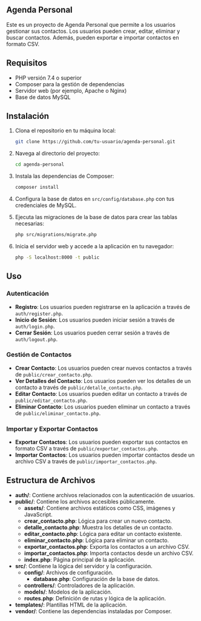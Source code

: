 ## Agenda Personal

Este es un proyecto de Agenda Personal que permite a los usuarios gestionar sus contactos. Los usuarios pueden crear, editar, eliminar y buscar contactos. Además, pueden exportar e importar contactos en formato CSV.

## Requisitos

- PHP versión 7.4 o superior
- Composer para la gestión de dependencias
- Servidor web (por ejemplo, Apache o Nginx)
- Base de datos MySQL

## Instalación

1. Clona el repositorio en tu máquina local:

    ```sh
    git clone https://github.com/tu-usuario/agenda-personal.git
    ```

2. Navega al directorio del proyecto:

    ```sh
    cd agenda-personal
    ```

3. Instala las dependencias de Composer:

    ```sh
    composer install
    ```

4. Configura la base de datos en `src/config/database.php` con tus credenciales de MySQL.

5. Ejecuta las migraciones de la base de datos para crear las tablas necesarias:

    ```sh
    php src/migrations/migrate.php
    ```

6. Inicia el servidor web y accede a la aplicación en tu navegador:

    ```sh
    php -S localhost:8000 -t public
    ```

## Uso

### Autenticación

- **Registro**: Los usuarios pueden registrarse en la aplicación a través de `auth/register.php`.
- **Inicio de Sesión**: Los usuarios pueden iniciar sesión a través de `auth/login.php`.
- **Cerrar Sesión**: Los usuarios pueden cerrar sesión a través de `auth/logout.php`.

### Gestión de Contactos

- **Crear Contacto**: Los usuarios pueden crear nuevos contactos a través de `public/crear_contacto.php`.
- **Ver Detalles del Contacto**: Los usuarios pueden ver los detalles de un contacto a través de `public/detalle_contacto.php`.
- **Editar Contacto**: Los usuarios pueden editar un contacto a través de `public/editar_contacto.php`.
- **Eliminar Contacto**: Los usuarios pueden eliminar un contacto a través de `public/eliminar_contacto.php`.

### Importar y Exportar Contactos

- **Exportar Contactos**: Los usuarios pueden exportar sus contactos en formato CSV a través de `public/exportar_contactos.php`.
- **Importar Contactos**: Los usuarios pueden importar contactos desde un archivo CSV a través de `public/importar_contactos.php`.

## Estructura de Archivos

- **auth/**: Contiene archivos relacionados con la autenticación de usuarios.
- **public/**: Contiene los archivos accesibles públicamente.
  - **assets/**: Contiene archivos estáticos como CSS, imágenes y JavaScript.
  - **crear_contacto.php**: Lógica para crear un nuevo contacto.
  - **detalle_contacto.php**: Muestra los detalles de un contacto.
  - **editar_contacto.php**: Lógica para editar un contacto existente.
  - **eliminar_contacto.php**: Lógica para eliminar un contacto.
  - **exportar_contactos.php**: Exporta los contactos a un archivo CSV.
  - **importar_contactos.php**: Importa contactos desde un archivo CSV.
  - **index.php**: Página principal de la aplicación.
- **src/**: Contiene la lógica del servidor y la configuración.
  - **config/**: Archivos de configuración.
    - **database.php**: Configuración de la base de datos.
  - **controllers/**: Controladores de la aplicación.
  - **models/**: Modelos de la aplicación.
  - **routes.php**: Definición de rutas y lógica de la aplicación.
- **templates/**: Plantillas HTML de la aplicación.
- **vendor/**: Contiene las dependencias instaladas por Composer.





